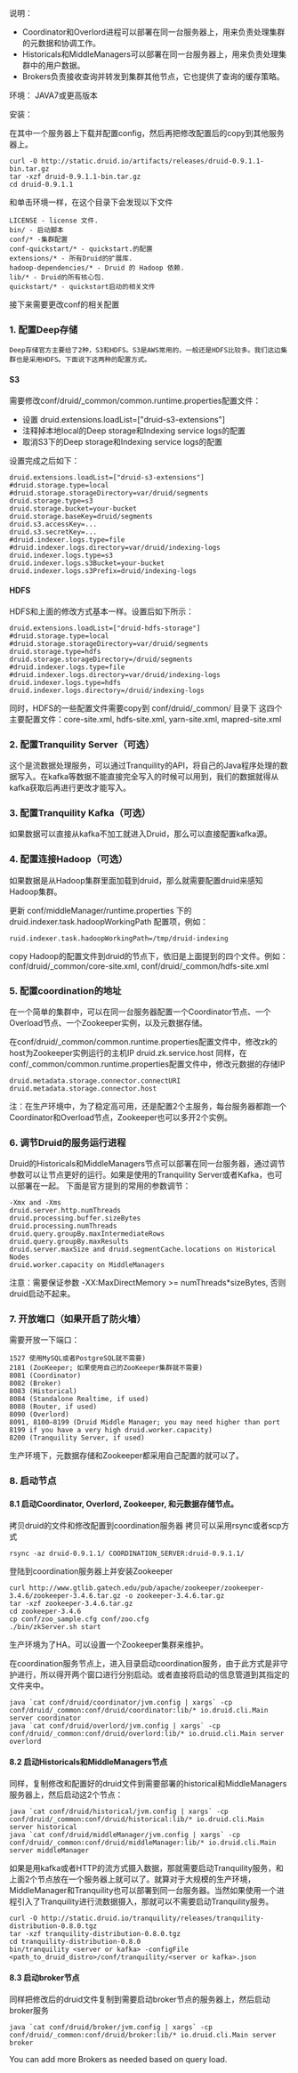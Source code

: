     
说明：

- Coordinator和Overlord进程可以部署在同一台服务器上，用来负责处理集群的元数据和协调工作。
- Historicals和MiddleManagers可以部署在同一台服务器上，用来负责处理集群中的用户数据。
- Brokers负责接收查询并转发到集群其他节点，它也提供了查询的缓存策略。

环境：
    JAVA7或更高版本

安装：
    
在其中一个服务器上下载并配置config，然后再把修改配置后的copy到其他服务器上。

```
curl -O http://static.druid.io/artifacts/releases/druid-0.9.1.1-bin.tar.gz
tar -xzf druid-0.9.1.1-bin.tar.gz
cd druid-0.9.1.1
```

和单击环境一样，在这个目录下会发现以下文件

```
LICENSE - license 文件.
bin/ - 启动脚本
conf/* -集群配置
conf-quickstart/* - quickstart.的配置
extensions/* - 所有Druid的扩展库.
hadoop-dependencies/* - Druid 的 Hadoop 依赖.
lib/* - Druid的所有核心包.
quickstart/* - quickstart启动的相关文件
```

接下来需要更改conf的相关配置
 ### 1. 配置Deep存储

    Deep存储官方主要给了2种，S3和HDFS。S3是AWS常用的，一般还是HDFS比较多。我们这边集群也是采用HDFS。下面说下这两种的配置方式。
#### S3
需要修改conf/druid/_common/common.runtime.properties配置文件：

- 设置 druid.extensions.loadList=["druid-s3-extensions"]
- 注释掉本地local的Deep storage和Indexing service logs的配置
- 取消S3下的Deep storage和Indexing service logs的配置
 
设置完成之后如下：

```
druid.extensions.loadList=["druid-s3-extensions"]
#druid.storage.type=local
#druid.storage.storageDirectory=var/druid/segments
druid.storage.type=s3
druid.storage.bucket=your-bucket
druid.storage.baseKey=druid/segments
druid.s3.accessKey=...
druid.s3.secretKey=...
#druid.indexer.logs.type=file
#druid.indexer.logs.directory=var/druid/indexing-logs
druid.indexer.logs.type=s3
druid.indexer.logs.s3Bucket=your-bucket
druid.indexer.logs.s3Prefix=druid/indexing-logs
```

####   HDFS
HDFS和上面的修改方式基本一样。设置后如下所示：

```
druid.extensions.loadList=["druid-hdfs-storage"]
#druid.storage.type=local
#druid.storage.storageDirectory=var/druid/segments
druid.storage.type=hdfs
druid.storage.storageDirectory=/druid/segments
#druid.indexer.logs.type=file
#druid.indexer.logs.directory=var/druid/indexing-logs
druid.indexer.logs.type=hdfs
druid.indexer.logs.directory=/druid/indexing-logs
```

同时，HDFS的一些配置文件需要copy到 conf/druid/_common/ 目录下
这四个主要配置文件：core-site.xml, hdfs-site.xml, yarn-site.xml, mapred-site.xml

### 2.    配置Tranquility Server（可选）
这个是流数据处理服务，可以通过Tranquility的API，将自己的Java程序处理的数据写入。在kafka等数据不能直接完全写入的时候可以用到，我们的数据就得从kafka获取后再进行更改才能写入。

### 3.    配置Tranquility Kafka（可选）
如果数据可以直接从kafka不加工就进入Druid，那么可以直接配置kafka源。

### 4.    配置连接Hadoop（可选）
如果数据是从Hadoop集群里面加载到druid，那么就需要配置druid来感知Hadoop集群。

更新 conf/middleManager/runtime.properties 下的 druid.indexer.task.hadoopWorkingPath 配置项，例如：

```
ruid.indexer.task.hadoopWorkingPath=/tmp/druid-indexing
```
copy Hadoop的配置文件到druid的节点下，依旧是上面提到的四个文件。例如：conf/druid/_common/core-site.xml, conf/druid/_common/hdfs-site.xml

### 5.    配置coordination的地址
在一个简单的集群中，可以在同一台服务器配置一个Coordinator节点、一个Overload节点、一个Zookeeper实例，以及元数据存储。

在conf/druid/_common/common.runtime.properties配置文件中，修改zk的host为Zookeeper实例运行的主机IP
druid.zk.service.host
    同样，在conf/_common/common.runtime.properties配置文件中，修改元数据的存储IP

```
druid.metadata.storage.connector.connectURI
druid.metadata.storage.connector.host
```

注：在生产环境中，为了稳定高可用，还是配置2个主服务，每台服务器都跑一个Coordinator和Overload节点，Zookeeper也可以多开2个实例。

### 6.    调节Druid的服务运行进程
Druid的Historicals和MiddleManagers节点可以部署在同一台服务器，通过调节参数可以让节点更好的运行。如果是使用的Tranquility Server或者Kafka，也可以部署在一起。
    下面是官方提到的常用的参数调节：

```
-Xmx and -Xms
druid.server.http.numThreads
druid.processing.buffer.sizeBytes
druid.processing.numThreads
druid.query.groupBy.maxIntermediateRows
druid.query.groupBy.maxResults
druid.server.maxSize and druid.segmentCache.locations on Historical Nodes
druid.worker.capacity on MiddleManagers
```

注意：需要保证参数 -XX:MaxDirectMemory >= numThreads*sizeBytes, 否则druid启动不起来。

### 7.    开放端口（如果开启了防火墙）
需要开放一下端口：

```
1527 使用MySQL或者PostgreSQL就不需要)
2181 (ZooKeeper; 如果使用自己的ZooKeeper集群就不需要)
8081 (Coordinator)
8082 (Broker)
8083 (Historical)
8084 (Standalone Realtime, if used)
8088 (Router, if used)
8090 (Overlord)
8091, 8100–8199 (Druid Middle Manager; you may need higher than port 8199 if you have a very high druid.worker.capacity)
8200 (Tranquility Server, if used)
```

生产环境下，元数据存储和Zookeeper都采用自己配置的就可以了。

### 8.    启动节点
####    8.1 启动Coordinator, Overlord, Zookeeper, 和元数据存储节点。
拷贝druid的文件和修改配置到coordination服务器
    拷贝可以采用rsync或者scp方式

```
rsync -az druid-0.9.1.1/ COORDINATION_SERVER:druid-0.9.1.1/
```

 登陆到coordination服务器上并安装Zookeeper

```
curl http://www.gtlib.gatech.edu/pub/apache/zookeeper/zookeeper-3.4.6/zookeeper-3.4.6.tar.gz -o zookeeper-3.4.6.tar.gz
tar -xzf zookeeper-3.4.6.tar.gz
cd zookeeper-3.4.6
cp conf/zoo_sample.cfg conf/zoo.cfg
./bin/zkServer.sh start
```

生产环境为了HA，可以设置一个Zookeeper集群来维护。

在coordination服务节点上，进入目录启动coordination服务，由于此方式是非守护进行，所以得开两个窗口进行分别启动。或者直接将启动的信息管道到其指定的文件夹中。

```
java `cat conf/druid/coordinator/jvm.config | xargs` -cp conf/druid/_common:conf/druid/coordinator:lib/* io.druid.cli.Main server coordinator
java `cat conf/druid/overlord/jvm.config | xargs` -cp conf/druid/_common:conf/druid/overlord:lib/* io.druid.cli.Main server overlord
```

#### 8.2 启动Historicals和MiddleManagers节点
同样，复制修改和配置好的druid文件到需要部署的historical和MiddleManagers服务器上，然后启动这2个节点：

```
java `cat conf/druid/historical/jvm.config | xargs` -cp conf/druid/_common:conf/druid/historical:lib/* io.druid.cli.Main server historical
java `cat conf/druid/middleManager/jvm.config | xargs` -cp conf/druid/_common:conf/druid/middleManager:lib/* io.druid.cli.Main server middleManager
```

如果是用kafka或者HTTP的流方式摄入数据，那就需要启动Tranquility服务，和上面2个节点放在一个服务器上就可以了。就算对于大规模的生产环境，MiddleManager和Tranquility也可以部署到同一台服务器。当然如果使用一个进程引入了Tranquility进行流数据摄入，那就可以不需要启动Tranquility服务。

```
curl -O http://static.druid.io/tranquility/releases/tranquility-distribution-0.8.0.tgz
tar -xzf tranquility-distribution-0.8.0.tgz
cd tranquility-distribution-0.8.0
bin/tranquility <server or kafka> -configFile <path_to_druid_distro>/conf/tranquility/<server or kafka>.json
```

#### 8.3 启动broker节点

同样把修改后的druid文件复制到需要启动broker节点的服务器上，然后启动broker服务

```
java `cat conf/druid/broker/jvm.config | xargs` -cp conf/druid/_common:conf/druid/broker:lib/* io.druid.cli.Main server broker
```

You can add more Brokers as needed based on query load.
